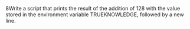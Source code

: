 8Write a script that prints the result of the addition of 128 with the value stored in the environment variable TRUEKNOWLEDGE, followed by a new line.
